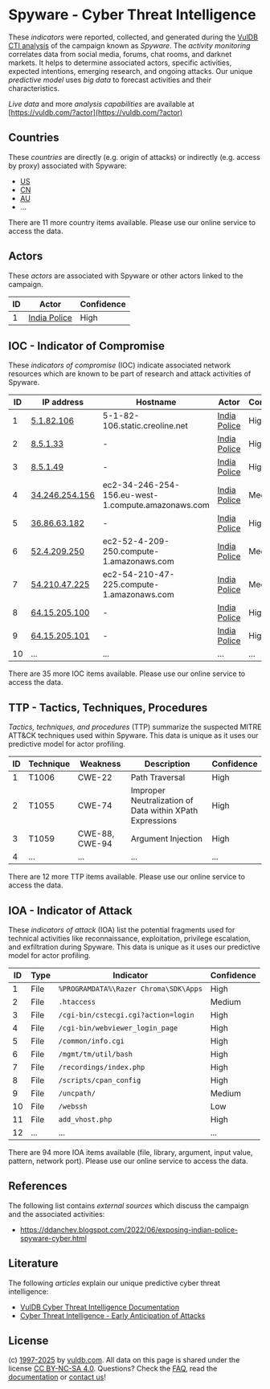 # Spyware - Cyber Threat Intelligence

These _indicators_ were reported, collected, and generated during the [VulDB CTI analysis](https://vuldb.com/?kb.cti) of the campaign known as _Spyware_. The _activity monitoring_ correlates data from social media, forums, chat rooms, and darknet markets. It helps to determine associated actors, specific activities, expected intentions, emerging research, and ongoing attacks. Our unique _predictive model_ uses _big data_ to forecast activities and their characteristics.

_Live data_ and more _analysis capabilities_ are available at [https://vuldb.com/?actor](https://vuldb.com/?actor)

## Countries

These _countries_ are directly (e.g. origin of attacks) or indirectly (e.g. access by proxy) associated with Spyware:

* [US](https://vuldb.com/?country.us)
* [CN](https://vuldb.com/?country.cn)
* [AU](https://vuldb.com/?country.au)
* ...

There are 11 more country items available. Please use our online service to access the data.

## Actors

These _actors_ are associated with Spyware or other actors linked to the campaign.

ID | Actor | Confidence
-- | ----- | ----------
1 | [India Police](https://vuldb.com/?actor.india_police) | High

## IOC - Indicator of Compromise

These _indicators of compromise_ (IOC) indicate associated network resources which are known to be part of research and attack activities of Spyware.

ID | IP address | Hostname | Actor | Confidence
-- | ---------- | -------- | ----- | ----------
1 | [5.1.82.106](https://vuldb.com/?ip.5.1.82.106) | 5-1-82-106.static.creoline.net | [India Police](https://vuldb.com/?actor.india_police) | High
2 | [8.5.1.33](https://vuldb.com/?ip.8.5.1.33) | - | [India Police](https://vuldb.com/?actor.india_police) | High
3 | [8.5.1.49](https://vuldb.com/?ip.8.5.1.49) | - | [India Police](https://vuldb.com/?actor.india_police) | High
4 | [34.246.254.156](https://vuldb.com/?ip.34.246.254.156) | ec2-34-246-254-156.eu-west-1.compute.amazonaws.com | [India Police](https://vuldb.com/?actor.india_police) | Medium
5 | [36.86.63.182](https://vuldb.com/?ip.36.86.63.182) | - | [India Police](https://vuldb.com/?actor.india_police) | High
6 | [52.4.209.250](https://vuldb.com/?ip.52.4.209.250) | ec2-52-4-209-250.compute-1.amazonaws.com | [India Police](https://vuldb.com/?actor.india_police) | Medium
7 | [54.210.47.225](https://vuldb.com/?ip.54.210.47.225) | ec2-54-210-47-225.compute-1.amazonaws.com | [India Police](https://vuldb.com/?actor.india_police) | Medium
8 | [64.15.205.100](https://vuldb.com/?ip.64.15.205.100) | - | [India Police](https://vuldb.com/?actor.india_police) | High
9 | [64.15.205.101](https://vuldb.com/?ip.64.15.205.101) | - | [India Police](https://vuldb.com/?actor.india_police) | High
10 | ... | ... | ... | ...

There are 35 more IOC items available. Please use our online service to access the data.

## TTP - Tactics, Techniques, Procedures

_Tactics, techniques, and procedures_ (TTP) summarize the suspected MITRE ATT&CK techniques used within Spyware. This data is unique as it uses our predictive model for actor profiling.

ID | Technique | Weakness | Description | Confidence
-- | --------- | -------- | ----------- | ----------
1 | T1006 | CWE-22 | Path Traversal | High
2 | T1055 | CWE-74 | Improper Neutralization of Data within XPath Expressions | High
3 | T1059 | CWE-88, CWE-94 | Argument Injection | High
4 | ... | ... | ... | ...

There are 12 more TTP items available. Please use our online service to access the data.

## IOA - Indicator of Attack

These _indicators of attack_ (IOA) list the potential fragments used for technical activities like reconnaissance, exploitation, privilege escalation, and exfiltration during Spyware. This data is unique as it uses our predictive model for actor profiling.

ID | Type | Indicator | Confidence
-- | ---- | --------- | ----------
1 | File | `%PROGRAMDATA%\Razer Chroma\SDK\Apps` | High
2 | File | `.htaccess` | Medium
3 | File | `/cgi-bin/cstecgi.cgi?action=login` | High
4 | File | `/cgi-bin/webviewer_login_page` | High
5 | File | `/common/info.cgi` | High
6 | File | `/mgmt/tm/util/bash` | High
7 | File | `/recordings/index.php` | High
8 | File | `/scripts/cpan_config` | High
9 | File | `/uncpath/` | Medium
10 | File | `/webssh` | Low
11 | File | `add_vhost.php` | High
12 | ... | ... | ...

There are 94 more IOA items available (file, library, argument, input value, pattern, network port). Please use our online service to access the data.

## References

The following list contains _external sources_ which discuss the campaign and the associated activities:

* https://ddanchev.blogspot.com/2022/06/exposing-indian-police-spyware-cyber.html

## Literature

The following _articles_ explain our unique predictive cyber threat intelligence:

* [VulDB Cyber Threat Intelligence Documentation](https://vuldb.com/?kb.cti)
* [Cyber Threat Intelligence - Early Anticipation of Attacks](https://www.scip.ch/en/?labs.20201022)

## License

(c) [1997-2025](https://vuldb.com/?kb.changelog) by [vuldb.com](https://vuldb.com/?kb.about). All data on this page is shared under the license [CC BY-NC-SA 4.0](https://creativecommons.org/licenses/by-nc-sa/4.0/). Questions? Check the [FAQ](https://vuldb.com/?kb.faq), read the [documentation](https://vuldb.com/?kb) or [contact us](https://vuldb.com/?contact)!
